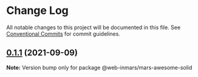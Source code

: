 # Change Log

All notable changes to this project will be documented in this file.
See [Conventional Commits](https://conventionalcommits.org) for commit guidelines.

## [0.1.1](https://github.com/MarsGotta/web-inmars/compare/@web-inmars/mars-awesome-solid@0.1.0...@web-inmars/mars-awesome-solid@0.1.1) (2021-09-09)

**Note:** Version bump only for package @web-inmars/mars-awesome-solid
